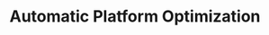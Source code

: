 ---
pcx_content_type: navigation
title: Automatic Platform Optimization
external_link: /automatic-platform-optimization/
weight: 2
_build:
  publishResources: false
  render: never
---